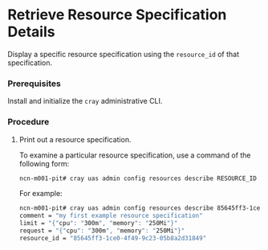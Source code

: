 # Retrieve Resource Specification Details

Display a specific resource specification using the `resource_id` of that specification.

### Prerequisites

Install and initialize the `cray` administrative CLI.

### Procedure

1.  Print out a resource specification.

    To examine a particular resource specification, use a command of the following form:

    ```bash
    ncn-m001-pit# cray uas admin config resources describe RESOURCE_ID
    ```

    For example:

    ```bash
    ncn-m001-pit# cray uas admin config resources describe 85645ff3-1ce0-4f49-9c23-05b8a2d31849
    comment = "my first example resource specification"
    limit = "{"cpu": "300m", "memory": "250Mi"}"
    request = "{"cpu": "300m", "memory": "250Mi"}"
    resource_id = "85645ff3-1ce0-4f49-9c23-05b8a2d31849"
    ```

